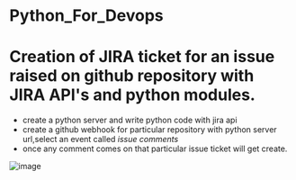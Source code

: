 # Python_For_Devops
# Creation of JIRA ticket for an issue raised on github repository with JIRA API's and python modules.
- create a python server and write python code with jira api
- create a github webhook for particular repository with python server url,select an event called *issue comments* 
- once any comment comes on that particular issue ticket will get create. 
  

![image](https://github.com/CKDevops01/Python_For_Devops/assets/138125478/92abef0b-134f-4e71-b6db-0942feb4d8fa)
